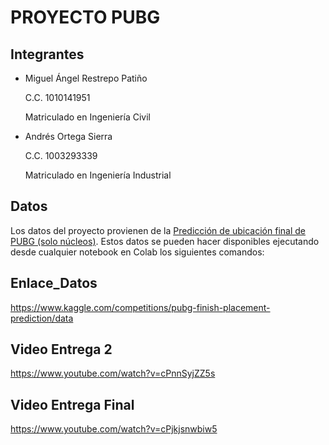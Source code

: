 # PROYECTO PUBG

## Integrantes
- Miguel Ángel Restrepo Patiño

  C.C. 1010141951

  Matriculado en Ingeniería Civil
  
- Andrés Ortega Sierra
  
  C.C. 1003293339
  
  Matriculado en Ingeniería Industrial

## Datos
Los datos del proyecto provienen de la [Predicción de ubicación final de PUBG (solo núcleos)](https://www.kaggle.com/competitions/pubg-finish-placement-prediction/overview). 
Estos datos se pueden hacer disponibles ejecutando desde cualquier notebook en Colab los siguientes comandos: 

## Enlace_Datos
https://www.kaggle.com/competitions/pubg-finish-placement-prediction/data

## Video Entrega 2
https://www.youtube.com/watch?v=cPnnSyjZZ5s

## Video Entrega Final 
https://www.youtube.com/watch?v=cPjkjsnwbiw5
